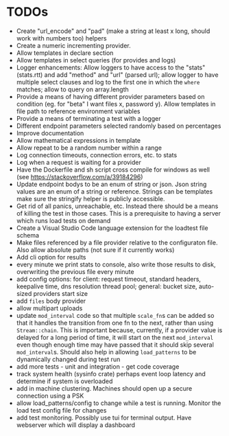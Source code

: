 # TODOs
- Create "url_encode" and "pad" (make a string at least x long, should work with numbers too) helpers
- Create a numeric incrementing provider.
- Allow templates in declare section
- Allow templates in select queries (for provides and logs)
- Logger enhancements: Allow loggers to have access to the "stats" (stats.rtt) and add "method" and "url" (parsed url); allow logger to have multiple select clauses and log to the first one in which the `where` matches; allow to query on array.length
- Provide a means of having different provider parameters based on condition (eg. for "beta" I want files x, password y). Allow templates in file path to reference environment variables
- Provide a means of terminating a test with a logger
- Different endpoint parameters selected randomly based on percentages
- Improve documentation
- Allow mathematical expressions in template
- Allow repeat to be a random number within a range
- Log connection timeouts, connection errors, etc. to stats
- Log when a request is waiting for a provider
- Have the Dockerfile and sh script cross compile for windows as well (see https://stackoverflow.com/a/39184296)
- Update endpoint bodys to be an enum of string or json. Json string values are an enum of a string or reference. Strings can be templates make sure the stringify helper is publicly accessible.
- Get rid of all panics, unreachable, etc. Instead there should be a means of killing the test in those cases. This is a prerequisite to having a server which runs load tests on demand
- Create a Visual Studio Code language extension for the loadtest file schema
- Make files referenced by a file provider relative to the configuraton file. Also allow absolute paths (not sure if it currently works)
- Add cli option for results
- every minute we print stats to console, also write those results to disk, overwriting the previous file every minute
- add config options: for client: request timeout, standard headers, keepalive time, dns resolution thread pool; general: bucket size, auto-sized providers start size
- add `files` body provider
- allow multipart uploads
- update `mod_interval` code so that multiple `scale_fn`s can be added so that it handles the transition from one fn to the next, rather than using `Stream::chain`. This is important because, currently, if a provider value is delayed for a long period of time, it will start on the next `mod_interval` even though enough time may have passed that it should skip several `mod_interval`s. Should also help in allowing `load_patterns` to be dynamically changed during test run
- add more tests - unit and integration - get code coverage
- track system health (sysinfo crate) perhaps event loop latency and determine if system is overloaded
- add in machine clustering. Machines should open up a secure connection using a PSK
- allow load_patterns/config to change while a test is running. Monitor the load test config file for changes
- add test monitoring. Possibly use tui for terminal output. Have webserver which will display a dashboard